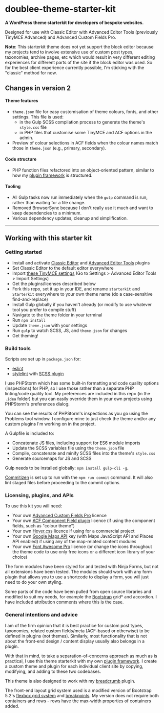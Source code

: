 # doublee-theme-starter-kit

**A WordPress theme starterkit for developers of bespoke websites.**

Designed for use with Classic Editor with Advanced Editor Tools (previously TinyMCE Advanced) and Advanced Custom Fields Pro.

**Note:** This starterkit theme does not yet support the block editor because my projects tend to involve extensive use of
custom post types, taxonomies, archive pages, etc which would result in very different editing experiences for
different parts of the site if the block editor was used. So for the best client experience currently possible,
I'm sticking with the "classic" method for now.

## Changes in version 2
#### Theme features
- `theme.json` file for easy customisation of theme colours, fonts, and other settings. This file is used: 
  - in the Gulp SCSS compilation process to generate the theme's `style.css` file
  - in PHP files that customise some TinyMCE and ACF options in the admin.
- Preview of colour selections in ACF fields when the colour names match those in `theme.json` (e.g., primary, secondary).

#### Code structure
- PHP function files refactored into an object-oriented pattern, similar to how my [plugin framework](https://github.com/doubleedesign/doublee-plugin-framework) is structured.

#### Tooling
- All Gulp tasks now run immediately when the `gulp` command is run, rather than waiting for a file change.
- Removed BrowserSync because I don't really use it much and want to keep dependencies to a minimum.
- Various dependency updates, cleanup and simplification.

---

## Working with this starter kit

### Getting started

- Install and activate [Classic Editor](https://wordpress.org/plugins/classic-editor/) and [Advanced Editor Tools](https://wordpress.org/plugins/tinymce-advanced/) plugins
- Set Classic Editor to the default editor everywhere
- Import [these TinyMCE settings](setup/tinymce-settings.json) (Go to Settings > Advanced Editor Tools > Import Settings)
- Get the plugins/licenses described below
- Fork this repo, set it up in your IDE, and rename `starterkit` and `Starterkit` everywhere to your own theme name (do a case-sensitive find-and-replace)
- Install Gulp globally if you haven't already (or modify to use whatever tool you prefer to compile stuff)
- Navigate to the theme folder in your terminal
- Run `npm install`
- Update `theme.json` with your settings 
- Run `gulp` to watch SCSS, JS, and `theme.json` for changes
- Get theming!

### Build tools

Scripts are set up in `package.json` for:

- [eslint](https://eslint.org)
- [stylelint](https://stylelint.io/) with [SCSS plugin](https://www.npmjs.com/package/stylelint-scss)

I use PHPStorm which has some built-in formatting and code quality options (inspections) for PHP, so I use those rather
than a separate PHP linting/code quality tool. My preferences are included in this repo (in the `.idea` folder) but you
can easily override them in your own projects using PHPStorm's preferences dialog.

You can see the results of PHPStorm's inspections as you go using the Problems tool window. I configure mine to just
check the theme and/or any custom plugins I'm working on in the project.

A Gulpfile is included to:

- Concatenate JS files, including support for ES6 module imports
- Update the SCSS variables file using the `theme.json` file
- Compile, concatenate and minify SCSS files into the theme's `style.css`
- Generate sourcemaps for JS and SCSS

Gulp needs to be installed globally: `npm install gulp-cli -g`.

[Commitizen](https://github.com/commitizen/cz-cli) is set up to run with the `npm run commit` command.
It will also lint staged files before proceeding to the commit options.

### Licensing, plugins, and APIs

To use this kit you will need:
- Your own [Advanced Custom Fields Pro](https://www.advancedcustomfields.com/pro/) licence
- Your own [ACF Component Field plugin](https://acf-component-field.gummi.io/) licence (if using the component fields, such as "colour theme")
- Your own [Hover.css](https://ianlunn.github.io/Hover/) licence if using for a commercial project
- Your own [Google Maps API](https://developers.google.com/maps/documentation/javascript/get-api-key) key (with Maps JavaScript API and Places API enabled) if using any of the map-related content modules
- Your own [Font Awesome Pro](https://fontawesome.com/) licence (or change the icons throughout the theme code to use only free icons or a different icon library of your choice)

The form modules have been styled for and tested with Ninja Forms, but not all extensions have been tested. The modules should work with any form plugin that allows you to use a shortcode to display a form, you will just need to do your own styling.

Some parts of the code have been pulled from open source libraries and modified to suit my needs, for example the [Bootstrap](https://getbootstrap.com/) grid* and accordion. I have included attribution comments where this is the case.

### General intentions and advice

I am of the firm opinion that it is best practice for custom post types, taxonomies, related custom fields/meta (ACF-based or otherwise) to be defined in plugins (not themes). Similarly, most functionality that is not about the front-end design / content display usually also belongs in a plugin.

With that in mind, to take a separation-of-concerns approach as much as is practical, I use this theme starterkit with my own [plugin framework](https://github.com/doubleedesign/doublee-plugin-framework). I create a custom theme and plugin for each individual client site by copying, modifying, and adding to these two codebases.

This theme is also designed to work with my [breadcrumb](https://github.com/doubleedesign/breadcrumbs-doublee) plugin.

The front-end layout grid system used is a modified version of Bootstrap 5.2's [flexbox grid system](https://getbootstrap.com/docs/5.2/layout/grid/)
and [breakpoints](https://getbootstrap.com/docs/5.2/layout/breakpoints/). My version does not require both containers and rows - rows have the max-width properties of containers added.

